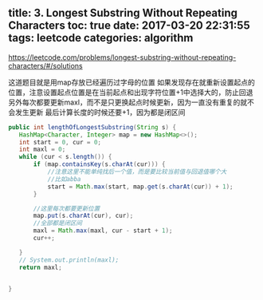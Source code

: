 title: 3. Longest Substring Without Repeating Characters
toc: true
date: 2017-03-20 22:31:55
tags: leetcode
categories: algorithm
---
https://leetcode.com/problems/longest-substring-without-repeating-characters/#/solutions

这道题目就是用map存放已经遍历过字母的位置
如果发现存在就重新设置起点的位置，注意设置起点位置是在当前起点和出现字符位置+1中选择大的，防止回退
另外每次都要更新maxl，而不是只更换起点时候更新，因为一直没有重复的就不会发生更新
最后计算长度的时候还要+1，因为都是闭区间

```java
public int lengthOfLongestSubstring(String s) {
   HashMap<Character, Integer> map = new HashMap<>();
   int start = 0, cur = 0;
   int maxl = 0;
   while (cur < s.length()) {
       if (map.containsKey(s.charAt(cur))) {
           //注意这里不能单纯找后一个值，而是要比较当前值与回退值哪个大
           //比如abba
           start = Math.max(start, map.get(s.charAt(cur)) + 1);
       }

       //这里每次都要更新位置
       map.put(s.charAt(cur), cur);
       //全部都是闭区间
       maxl = Math.max(maxl, cur - start + 1);
       cur++;

   }
   // System.out.println(maxl);
   return maxl;


}
```
